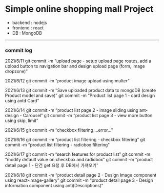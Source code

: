 # Simple online shopping mall Project

- backend : nodejs
- frontend : react
- DB : MongoDB

---

### commit log

2021/6/11
git commit -m “upload page - setup upload page routes, add a upload button to navigation bar and design upload page (form, image dropzone)”

2021/6/12
git commit -m “product image upload using multer”

2021/6/13
git commit -m “Save uploaded product data to mongoDB (create Product model and save)”
git commit -m “Product list page 1 - card design using antd Card”

2021/6/14
git commit -m “product list page 2 - image sliding using ant-design - Carousel”
git commit -m “product list page 3 - view more button using skip, limit”

2021/6/15
git commit -m “checkbox filtering …error…"

2021/6/16
git commit -m “product list filtering - checkbox filtering”
git commit -m “product list filtering - radiobox filtering"

2021/6/17
git commit -m “search features for product list"
git commit -m “modify default value on checkbox and radiobox”
git commit -m “product detail page 1 - 단건 get 요청 후 DB에서 가져오기”

2021/6/18
git commit -m “product detail page 2 - Design Image component using react-image-gallery”
git commit -m “product detail page 3 - Design information component using anti(Descriptions)"
